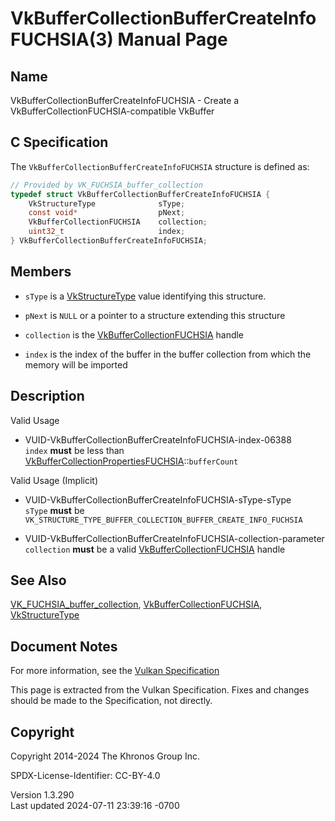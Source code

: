 # VkBufferCollectionBufferCreateInfoFUCHSIA(3) Manual Page

## Name

VkBufferCollectionBufferCreateInfoFUCHSIA - Create a
VkBufferCollectionFUCHSIA-compatible VkBuffer



## <a href="#_c_specification" class="anchor"></a>C Specification

The `VkBufferCollectionBufferCreateInfoFUCHSIA` structure is defined as:

``` c
// Provided by VK_FUCHSIA_buffer_collection
typedef struct VkBufferCollectionBufferCreateInfoFUCHSIA {
    VkStructureType              sType;
    const void*                  pNext;
    VkBufferCollectionFUCHSIA    collection;
    uint32_t                     index;
} VkBufferCollectionBufferCreateInfoFUCHSIA;
```

## <a href="#_members" class="anchor"></a>Members

- `sType` is a [VkStructureType](https://registry.khronos.org/vulkan/specs/1.3-extensions/man/html/VkStructureType.html) value identifying
  this structure.

- `pNext` is `NULL` or a pointer to a structure extending this structure

- `collection` is the
  [VkBufferCollectionFUCHSIA](https://registry.khronos.org/vulkan/specs/1.3-extensions/man/html/VkBufferCollectionFUCHSIA.html) handle

- `index` is the index of the buffer in the buffer collection from which
  the memory will be imported

## <a href="#_description" class="anchor"></a>Description

Valid Usage

- <a href="#VUID-VkBufferCollectionBufferCreateInfoFUCHSIA-index-06388"
  id="VUID-VkBufferCollectionBufferCreateInfoFUCHSIA-index-06388"></a>
  VUID-VkBufferCollectionBufferCreateInfoFUCHSIA-index-06388  
  `index` **must** be less than
  [VkBufferCollectionPropertiesFUCHSIA](https://registry.khronos.org/vulkan/specs/1.3-extensions/man/html/VkBufferCollectionPropertiesFUCHSIA.html)::`bufferCount`

Valid Usage (Implicit)

- <a href="#VUID-VkBufferCollectionBufferCreateInfoFUCHSIA-sType-sType"
  id="VUID-VkBufferCollectionBufferCreateInfoFUCHSIA-sType-sType"></a>
  VUID-VkBufferCollectionBufferCreateInfoFUCHSIA-sType-sType  
  `sType` **must** be
  `VK_STRUCTURE_TYPE_BUFFER_COLLECTION_BUFFER_CREATE_INFO_FUCHSIA`

- <a
  href="#VUID-VkBufferCollectionBufferCreateInfoFUCHSIA-collection-parameter"
  id="VUID-VkBufferCollectionBufferCreateInfoFUCHSIA-collection-parameter"></a>
  VUID-VkBufferCollectionBufferCreateInfoFUCHSIA-collection-parameter  
  `collection` **must** be a valid
  [VkBufferCollectionFUCHSIA](https://registry.khronos.org/vulkan/specs/1.3-extensions/man/html/VkBufferCollectionFUCHSIA.html) handle

## <a href="#_see_also" class="anchor"></a>See Also

[VK_FUCHSIA_buffer_collection](https://registry.khronos.org/vulkan/specs/1.3-extensions/man/html/VK_FUCHSIA_buffer_collection.html),
[VkBufferCollectionFUCHSIA](https://registry.khronos.org/vulkan/specs/1.3-extensions/man/html/VkBufferCollectionFUCHSIA.html),
[VkStructureType](https://registry.khronos.org/vulkan/specs/1.3-extensions/man/html/VkStructureType.html)

## <a href="#_document_notes" class="anchor"></a>Document Notes

For more information, see the <a
href="https://registry.khronos.org/vulkan/specs/1.3-extensions/html/vkspec.html#VkBufferCollectionBufferCreateInfoFUCHSIA"
target="_blank" rel="noopener">Vulkan Specification</a>

This page is extracted from the Vulkan Specification. Fixes and changes
should be made to the Specification, not directly.

## <a href="#_copyright" class="anchor"></a>Copyright

Copyright 2014-2024 The Khronos Group Inc.

SPDX-License-Identifier: CC-BY-4.0

Version 1.3.290  
Last updated 2024-07-11 23:39:16 -0700

